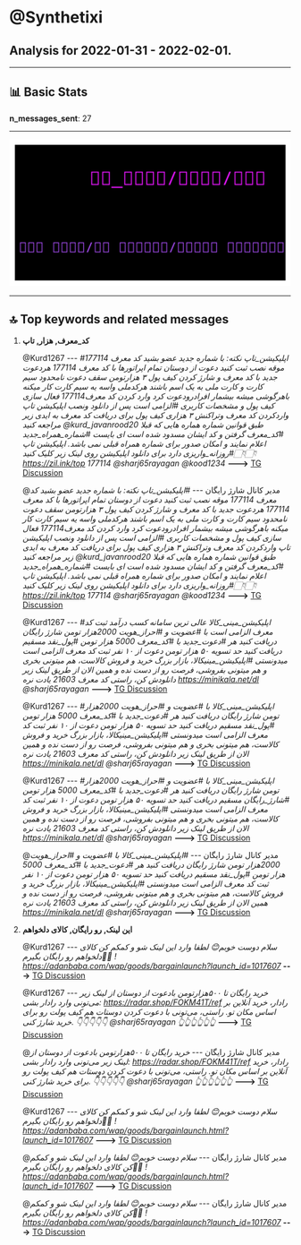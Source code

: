 # **@Synthetixi**
 ## Analysis for **2022-01-31** - **2022-02-01**.

---

## 📊 **Basic Stats**

**n_messages_sent**: 27

---
![wordcloud](Synthetixi_1Days_wordcloud.png)

---


## 🔝 **Top keywords and related messages**

1. **کد_معرف, هزار, تاپ**

    @Kurd1267 --- *#اپلیکیشن_تاپ   نکته: با شماره جدید عضو بشید کد معرف 177114 موقه نصب ثبت کنید    دعوت از دوستان تمام اپراتورها  با کد معرف   177114  هردعوت جدید با کد معرف و شارژ کردن کیف پول ۳ هزارتومن   سقف دعوت نامحدود   سیم کارت و کارت ملی به یک اسم باشند   هرکدملی   واسه یه سیم کارت کار میکنه   باهرگوشی میشه بیشمار افرادرودعوت کرد وارد کردن کد معرف177114  فعال سازی کیف پول و مشخصات کاربری  #الزامی است پس از دانلود ونصب اپلیکیشن تاپ واردکردن کد معرف وتراکنش ۳ هزاری کیف پول برای دریافت کد معرف به ایدی زیر مراجعه کنید  @kurd_javanrood20  طبق قوانین شماره هماره هایی که قبلا  #کد_معرف  گرفتن و کد ایشان مسدود شده است ای بایست #شماره_همراه_جدید اعلام نمایند و امکان صدور برای شماره همراه قبلی نمی باشد.   اپلیکیشن تاپ  #روزانه_واریزی  دارد    برای دانلود اپلیکیشن روی لینک زیر کلیک کنید👇🏻👇🏻  https://zil.ink/top   177114   @sharj65rayagan @kood1234* **--->** [TG Discussion](https://t.me/Synthetixi/19151)

    @مدیر کانال شارژ رایگان‌ --- *#اپلیکیشن_تاپ   نکته: با شماره جدید عضو بشید کد معرف 177114 موقه نصب ثبت کنید    دعوت از دوستان تمام اپراتورها  با کد معرف   177114  هردعوت جدید با کد معرف و شارژ کردن کیف پول ۳ هزارتومن   سقف دعوت نامحدود   سیم کارت و کارت ملی به یک اسم باشند   هرکدملی   واسه یه سیم کارت کار میکنه   باهرگوشی میشه بیشمار افرادرودعوت کرد وارد کردن کد معرف177114  فعال سازی کیف پول و مشخصات کاربری  #الزامی است پس از دانلود ونصب اپلیکیشن تاپ واردکردن کد معرف وتراکنش ۳ هزاری کیف پول برای دریافت کد معرف به ایدی زیر مراجعه کنید  @kurd_javanrood20  طبق قوانین شماره هماره هایی که قبلا  #کد_معرف  گرفتن و کد ایشان مسدود شده است ای بایست #شماره_همراه_جدید اعلام نمایند و امکان صدور برای شماره همراه قبلی نمی باشد.   اپلیکیشن تاپ  #روزانه_واریزی  دارد    برای دانلود اپلیکیشن روی لینک زیر کلیک کنید👇🏻👇🏻  https://zil.ink/top   177114   @sharj65rayagan @kood1234* **--->** [TG Discussion](https://t.me/Synthetixi/19150)

    @Kurd1267 --- *#اپلیکیشن_مینی_کالا    عالی ترین سامانه کسب درآمد   ثبت کد معرف الزامی است    با #عضویت و  #احراز_هویت 2000هزار تومن‌ شارژ رایگان دریافت کنید   هر #دعوت_جدید با  #کد_معرف   5000  هزار تومن #پول_نقد   مسقیم  دریافت  کنید    حد تسویه ۵۰ هزار تومن دعوت از ۱۰ نفر   ثبت کد معرف الزامی است‌      میدونستی  #اپلیکیشن_مینیکالا، بازار بزرگ خرید و فروش کالاست، هم میتونی بخری و هم میتونی بفروشی، فرصت رو از دست نده و همین الان از طریق لینک زیر دانلودش کن، راستی کد معرف 21603 یادت نره     https://minikala.net/dl      @sharj65rayagan* **--->** [TG Discussion](https://t.me/Synthetixi/19132)

    @Kurd1267 --- *#اپلیکیشن_مینی_کالا    با #عضویت و  #احراز_هویت 2000هزار تومن‌ شارژ رایگان دریافت کنید   هر #دعوت_جدید با  #کد_معرف   5000  هزار تومن #پول_نقد  مسقیم  دریافت  کنید    حد تسویه ۵۰ هزار تومن دعوت از ۱۰ نفر   ثبت کد معرف الزامی است‌      میدونستی  #اپلیکیشن_مینیکالا، بازار بزرگ خرید و فروش کالاست، هم میتونی بخری و هم میتونی بفروشی، فرصت رو از دست نده و همین الان از طریق لینک زیر دانلودش کن، راستی کد معرف 21603 یادت نره     https://minikala.net/dl      @sharj65rayagan* **--->** [TG Discussion](https://t.me/Synthetixi/19127)

    @Kurd1267 --- *#اپلیکیشن_مینی_کالا    با #عضویت و  #احراز_هویت 2000هزار تومن‌ شارژ رایگان دریافت کنید   هر #دعوت_جدید با  #کد_معرف   5000  هزار تومن #شارژ_رایگان   مسقیم  دریافت  کنید    حد تسویه ۵۰ هزار تومن دعوت از ۱۰ نفر   ثبت کد معرف الزامی است‌      میدونستی  #اپلیکیشن_مینیکالا، بازار بزرگ خرید و فروش کالاست، هم میتونی بخری و هم میتونی بفروشی، فرصت رو از دست نده و همین الان از طریق لینک زیر دانلودش کن، راستی کد معرف 21603 یادت نره     https://minikala.net/dl      @sharj65rayagan* **--->** [TG Discussion](https://t.me/Synthetixi/19117)

    @مدیر کانال شارژ رایگان‌ --- *#اپلیکیشن_مینی_کالا    با #عضویت و  #احراز_هویت 2000هزار تومن‌ شارژ رایگان دریافت کنید   هر #دعوت_جدید با  #کد_معرف   5000  هزار تومن #پول_نقد  مسقیم  دریافت  کنید    حد تسویه ۵۰ هزار تومن دعوت از ۱۰ نفر   ثبت کد معرف الزامی است‌      میدونستی  #اپلیکیشن_مینیکالا، بازار بزرگ خرید و فروش کالاست، هم میتونی بخری و هم میتونی بفروشی، فرصت رو از دست نده و همین الان از طریق لینک زیر دانلودش کن، راستی کد معرف 21603 یادت نره     https://minikala.net/dl      @sharj65rayagan* **--->** [TG Discussion](https://t.me/Synthetixi/19120)

2. **این لینک, رو رایگان, کالای دلخواهم**

    @Kurd1267 --- *سلام دوست خوبم😊 لطفا وارد این لینک شو و کمکم کن کالای دلخواهم رو رایگان بگیرم🎁🙌 !  https://adanbaba.com/wap/goods/bargainlaunch?launch_id=1017607* **--->** [TG Discussion](https://t.me/Synthetixi/19161)

    @Kurd1267 --- *خرید رایگان تا ۵۰۰هزارتومن بادعوت از دوستان      از لینک زیر می‌تونی وارد رادار بشی:     https://radar.shop/FOKM41T/ref   رادار، خرید آنلاین بر اساس مکان تو.  راستی، می‌تونی با دعوت کردن دوستات هم کیف پولت رو برای خرید شارژ کنی.    👇👇👇👇👇 @sharj65rayagan 👆👆👆👆👆👆* **--->** [TG Discussion](https://t.me/Synthetixi/19159)

    @مدیر کانال شارژ رایگان‌ --- *خرید رایگان تا ۵۰۰هزارتومن بادعوت از دوستان      از لینک زیر می‌تونی وارد رادار بشی:     https://radar.shop/FOKM41T/ref   رادار، خرید آنلاین بر اساس مکان تو.  راستی، می‌تونی با دعوت کردن دوستات هم کیف پولت رو برای خرید شارژ کنی.    👇👇👇👇👇 @sharj65rayagan 👆👆👆👆👆👆* **--->** [TG Discussion](https://t.me/Synthetixi/19146)

    @Kurd1267 --- *سلام دوست خوبم😊 لطفا وارد این لینک شو و کمکم کن کالای دلخواهم رو رایگان بگیرم🎁🙌 !  https://adanbaba.com/wap/goods/bargainlaunch.html?launch_id=1017607* **--->** [TG Discussion](https://t.me/Synthetixi/19135)

    @مدیر کانال شارژ رایگان‌ --- *سلام دوست خوبم😊 لطفا وارد این لینک شو و کمکم کن کالای دلخواهم رو رایگان بگیرم🎁🙌 !  https://adanbaba.com/wap/goods/bargainlaunch.html?launch_id=1017607* **--->** [TG Discussion](https://t.me/Synthetixi/19134)

    @مدیر کانال شارژ رایگان‌ --- *سلام دوست خوبم😊 لطفا وارد این لینک شو و کمکم کن کالای دلخواهم رو رایگان بگیرم🎁🙌 !  https://adanbaba.com/wap/goods/bargainlaunch?launch_id=1017607* **--->** [TG Discussion](https://t.me/Synthetixi/19160)

